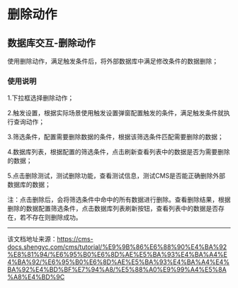 # 删除动作

## 数据库交互-删除动作​

使用删除动作，满足触发条件后，将外部数据库中满足修改条件的数据删除；

### 使用说明​

1.下拉框选择删除动作；

2.触发设置，根据实际场景使用触发设置弹窗配置触发的条件，满足触发条件就执行查询动作；

3.筛选条件，配置需要删除数据的条件，根据该筛选条件匹配需要删除的数据；

4.数据库列表，根据配置的筛选条件，点击刷新查看列表中的数据是否为需要删除的数据；

5.点击删除测试，测试删除功能，查看测试信息，测试CMS是否能正确删除外部数据库的数据；

注：点击删除后，会将筛选条件中命中的所有数据进行删除。查看删除结果，根据删除的数据配置筛选条件，点击数据库列表刷新按钮，查看列表中的数据是否存在，若不存在则删除成功。


---

该文档地址来源：https://cms-docs.shengyc.com/cms/tutorial/%E9%9B%86%E6%88%90%E4%BA%92%E8%81%94/%E6%95%B0%E6%8D%AE%E5%BA%93%E4%BA%A4%E4%BA%92/%E6%95%B0%E6%8D%AE%E5%BA%93%E4%BA%A4%E4%BA%92%E4%BD%BF%E7%94%A8/%E5%88%A0%E9%99%A4%E5%8A%A8%E4%BD%9C